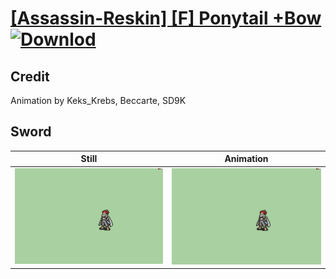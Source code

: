 # [\[Assassin-Reskin\] \[F\] Ponytail +Bow](./) [![Downlod](https://img.shields.io/badge/Download--red?style=social&logo=github)](https://minhaskamal.github.io/DownGit/#/home?url=https://github.com/Klokinator/FE-Repo/tree/main/Battle%20Animations%2FInfantry%20-%20(Swd)%20Thieves%2C%20Rogues%2C%20Assassins%2F%5BAssassin-Reskin%5D%20%5BF%5D%20Ponytail%20%2BBow%2F1.%20Sword)

## Credit

Animation by Keks_Krebs, Beccarte, SD9K

## Sword

| Still | Animation |
| :---: | :-------: |
| ![Sword still](./Sword_000.png) | ![Sword animation](./Sword.gif) |
